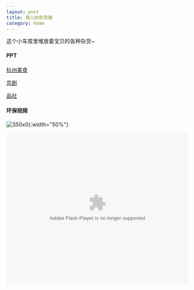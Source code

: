 ```yaml
---
layout: post
title: 我儿的杂货铺	
category: home
---
```


这个小车库里堆放着宝贝的各种杂货~


#### PPT

[杭州美食](/assets/ymjnhcr.pptx)

[京剧](/assets/opera.pptx)

[品社](/assets/pinshe.pdf)

#### 环保视频
![350x0](http://pic.qiantucdn.com/58pic/13/20/62/82Q58PIC6NU_1024.jpg){:width="50%"}

<div>
	<embed src='http://player.youku.com/player.php/sid/XMTMxMjkxMDc1Ng==/v.swf' allowFullScreen='true' quality='high' width='480' height='400' align='middle' allowScriptAccess='always' type='application/x-shockwave-flash'>
</div>